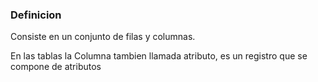### Definicion
Consiste en un conjunto de filas y columnas.

En las tablas la Columna tambien llamada atributo, es un registro que se compone de atributos